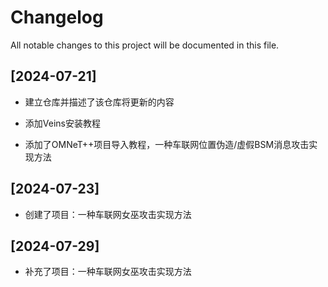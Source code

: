 # Changelog
All notable changes to this project will be documented in this file.

## [2024-07-21]
- 建立仓库并描述了该仓库将更新的内容

- 添加Veins安装教程

- 添加了OMNeT++项目导入教程，一种车联网位置伪造/虚假BSM消息攻击实现方法

## [2024-07-23]
- 创建了项目：一种车联网女巫攻击实现方法

## [2024-07-29]
- 补充了项目：一种车联网女巫攻击实现方法

